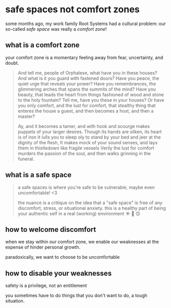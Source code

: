 # safe spaces not comfort zones

some months ago, my work family Root Systems had a cultural problem: our so-called _safe space_ was really a _comfort zone_!

## what is a comfort zone

your comfort zone is a momentary feeling away from fear, uncertainty, and doubt.

> And tell me, people of Orphalese, what have you in these houses?
> And what is it you guard with fastened doors?
> Have you peace, the quiet urge that reveals your power?
> Have you remembrances, the glimmering arches that spans the summits of the mind?
> Have you beauty, that leads the heart from things fashioned of wood and stone to the holy fountain?
> Tell me, have you these in your houses?
Or have you only comfort, and the lust for comfort, that stealthy thing that enteres the house a guest, and then becomes a host, and then a master?
> 
> Ay, and it becomes a tamer, and with hook and scourge makes puppets of your larger desires.
> Though its hands are silken, its heart is of iron
> It lulls you to sleep oly to stand by your bed and jeer at the dignity of the flesh,
> It makes mock of your sound senses, and lays them in thistledown like fragile vessels
> Verily the lust for comfort murders the passion of the soul, and then walks grinning in the funeral.
>

## what is a safe space

> a safe spaces is where you're safe to be vulnerable, maybe even uncomfortable! <3
>
> the nuance is a critique on the idea that a "safe space" is free of any discomfort, stress, or situational anxiety. this is a healthy part of being your authentic self in a real (working) environment :sunny: :house_with_garden: :blush:

## how to welcome discomfort

when we stay within our comfort zone, we enable our weaknesses at the expense of hinder personal growth.

paradoxically, we want to choose to be uncomfortable

## how to disable your weaknesses

safety is a privilege, not an entitlement

you sometimes have to do things that you don't want to do, a tough situation.
